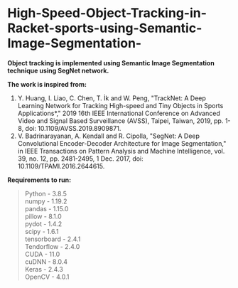 # High-Speed-Object-Tracking-in-Racket-sports-using-Semantic-Image-Segmentation-
**Object tracking is implemented using Semantic Image Segmentation technique using SegNet network.**

**The work is inspired from:**
1. Y. Huang, I. Liao, C. Chen, T. İk and W. Peng, "TrackNet: A Deep Learning Network for Tracking High-speed and Tiny Objects in Sports Applications*," 2019 16th IEEE International Conference on Advanced Video and Signal Based Surveillance (AVSS), Taipei, Taiwan, 2019, pp. 1-8, doi: 10.1109/AVSS.2019.8909871.
2. V. Badrinarayanan, A. Kendall and R. Cipolla, "SegNet: A Deep Convolutional Encoder-Decoder Architecture for Image Segmentation," in IEEE Transactions on Pattern Analysis and Machine Intelligence, vol. 39, no. 12, pp. 2481-2495, 1 Dec. 2017, doi: 10.1109/TPAMI.2016.2644615.

**Requirements to run:**
>Python - 3.8.5 <br />
>numpy - 1.19.2 <br />
>pandas - 1.15.0 <br />
>pillow - 8.1.0 <br />
>pydot - 1.4.2 <br />
>scipy - 1.6.1 <br />
>tensorboard - 2.4.1 <br />
>Tendorflow - 2.4.0 <br />
>CUDA - 11.0 <br />
>cuDNN - 8.0.4 <br />
>Keras - 2.4.3 <br />
>OpenCV - 4.0.1 <br />
